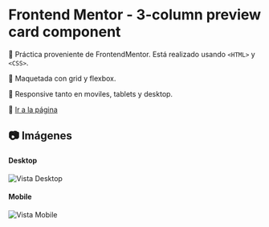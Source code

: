 # Frontend Mentor - 3-column preview card component

:pushpin: Práctica proveniente de FrontendMentor. Está realizado usando `<HTML>` y `<CSS>`.

:pushpin: Maquetada con grid y flexbox.

:pushpin: Responsive tanto en moviles, tablets y desktop.

:link: <a href="https://3columnpreview-carlosmartedev.netlify.app/" target="_BLANK" title="¡Ir!">Ir a la página</a>


## :camera: Imágenes

#### Desktop

![Vista Desktop](https://i.postimg.cc/XNFSR9S1/threecard.png "Desktop")

#### Mobile

![Vista Mobile](https://i.postimg.cc/jdb0tCRx/threecard2.png "Mobile")
